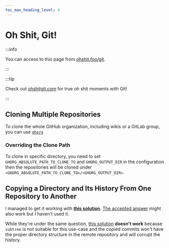 ```yaml
---
toc_max_heading_level: 4
---
```


# Oh Shit, Git!

:::info

You can access to this page from [ohshit.foo/git](https://ohshit.foo/git).

:::

:::tip

Check out [ohshitgit.com](https://ohshitgit.com/) for true oh shit moments with Git!

:::

## Cloning Multiple Repositories

To clone the whole GitHub organization, including wikis or a GitLab group, you can use [`ghorg`](https://github.com/gabrie30/ghorg)

### Overriding the Clone Path

To clone in specific directory, you need to set `GHORG_ABSOLUTE_PATH_TO_CLONE_TO` and `GHORG_OUTPUT_DIR` in the configuration then the repositories will be cloned under `<GHORG_ABSOLUTE_PATH_TO_CLONE_TO>/<GHORG_OUTPUT_DIR>`.

## Copying a Directory and Its History From One Repository to Another

I managed to get it working with **[this solution](https://stackoverflow.com/a/50090278/1003464)**. [The accepted answer](https://stackoverflow.com/a/41814257/1003464) might also work but I haven't used it.

While they're under the same question, [this solution](https://stackoverflow.com/a/68536044/1003464) **doesn't work** because `subtree` is not suitable for this use-case and the copied commits won't have the proper directory structure in the remote repository and will corrupt the history.

